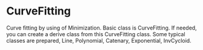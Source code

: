 # CurveFitting
Curve fitting by using of Minimization.
Basic class is CurveFitting. If needed, you can create a derive class from this CurveFitting class.
Some typical classes are prepared, Line, Polynomial, Catenary, Exponential, InvCycloid.

